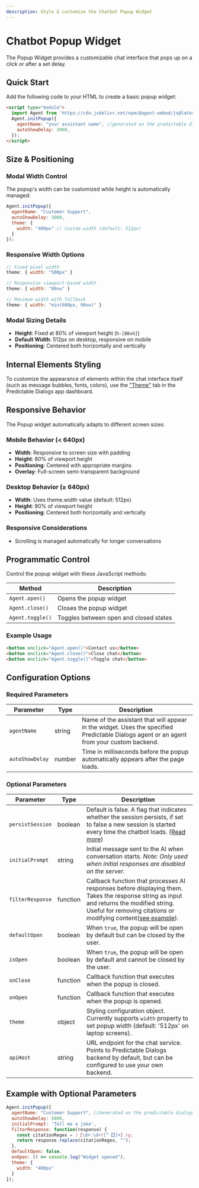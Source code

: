 ```yaml
---
description: Style & customize the Chatbot Popup Widget
---
```

# Chatbot Popup Widget

The Popup Widget provides a customizable chat interface that pops up on a click or after a set delay.

## Quick Start

Add the following code to your HTML to create a basic popup widget:

```html
<script type="module">
  import Agent from 'https://cdn.jsdelivr.net/npm/@agent-embed/js@latest/dist/web.js'
  Agent.initPopup({
    agentName: "your assistant name", //generated on the predictable dialogs app
    autoShowDelay: 3000,
  });
</script>
```
## Size & Positioning

### Modal Width Control
The popup's width can be customized while height is automatically managed:

```javascript
Agent.initPopup({
  agentName: "Customer Support",
  autoShowDelay: 3000,
  theme: {
    width: "400px" // Custom width (default: 512px)
  }
});
```

### Responsive Width Options
```javascript
// Fixed pixel width
theme: { width: "500px" }

// Responsive viewport-based width
theme: { width: "80vw" }

// Maximum width with fallback
theme: { width: "min(600px, 90vw)" }
```

### Modal Sizing Details
- **Height**: Fixed at 80% of viewport height (`h-[80vh]`)
- **Default Width**: 512px on desktop, responsive on mobile
- **Positioning**: Centered both horizontally and vertically

## Internal Elements Styling
To customize the appearance of elements within the chat interface itself (such as message bubbles, fonts, colors), use the ["Theme"](/docs/channels/web/theme) tab in the Predictable Dialogs app dashboard.

## Responsive Behavior

The Popup widget automatically adapts to different screen sizes:

### Mobile Behavior (< 640px)
- **Width**: Responsive to screen size with padding
- **Height**: 80% of viewport height
- **Positioning**: Centered with appropriate margins
- **Overlay**: Full-screen semi-transparent background

### Desktop Behavior (≥ 640px)
- **Width**: Uses theme.width value (default: 512px)
- **Height**: 80% of viewport height
- **Positioning**: Centered both horizontally and vertically

### Responsive Considerations
- Scrolling is managed automatically for longer conversations

## Programmatic Control

Control the popup widget with these JavaScript methods:

| Method | Description |
|--------|-------------|
| `Agent.open()` | Opens the popup widget |
| `Agent.close()` | Closes the popup widget |
| `Agent.toggle()` | Toggles between open and closed states |

### Example Usage

```html
<button onclick="Agent.open()">Contact us</button>
<button onclick="Agent.close()">Close chat</button>
<button onclick="Agent.toggle()">Toggle chat</button>
```

## Configuration Options

### Required Parameters

| Parameter | Type | Description |
|-----------|------|-------------|
| `agentName` | string | Name of the assistant that will appear in the widget. Uses the specified Predictable Dialogs agent or an agent from your custom backend. |
| `autoShowDelay` | number | Time in milliseconds before the popup automatically appears after the page loads. |

### Optional Parameters

| Parameter | Type | Description |
|-----------|------|-------------|
| `persistSession` | boolean | Default is false. A flag that indicates whether the session persists, if set to false a new session is started every time the chatbot loads.  ([Read more](/docs/features/sessions)) |
| `initialPrompt` | string | Initial message sent to the AI when conversation starts. *Note: Only used when initial responses are disabled on the server.* |
| `filterResponse` | function | Callback function that processes AI responses before displaying them. Takes the response string as input and returns the modified string. Useful for removing citations or modifying content([see example](/docs/providers/openai-assistant/removing-citations)). |
| `defaultOpen` | boolean | When `true`, the popup will be open by default but can be closed by the user. |
| `isOpen` | boolean | When `true`, the popup will be open by default and cannot be closed by the user. |
| `onClose` | function | Callback function that executes when the popup is closed. |
| `onOpen` | function | Callback function that executes when the popup is opened. |
| `theme` | object | Styling configuration object. Currently supports `width` property to set popup width (default: '512px' on laptop screens). |
| `apiHost` | string | URL endpoint for the chat service. Points to Predictable Dialogs backend by default, but can be configured to use your own backend. |

## Example with Optional Parameters

```javascript
Agent.initPopup({
  agentName: "Customer Support", //Generated on the predictable dialogs app
  autoShowDelay: 5000,
  initialPrompt: 'Tell me a joke',
  filterResponse: function(response) {
    const citationRegex = /【\d+:\d+†[^【】]+】/g;
    return response.replace(citationRegex, "");
  },
  defaultOpen: false,
  onOpen: () => console.log("Widget opened"),
  theme: {
    width: "400px"
  }
});
```
